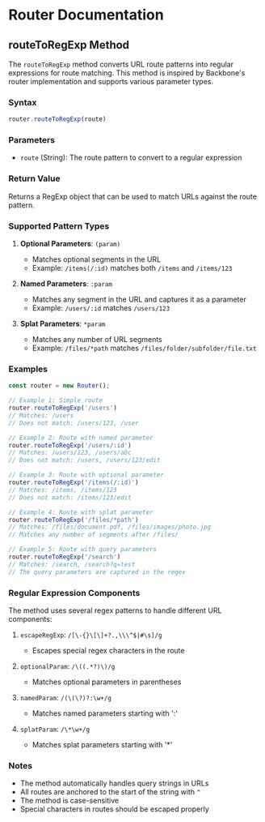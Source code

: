 # Router Documentation

## routeToRegExp Method

The `routeToRegExp` method converts URL route patterns into regular expressions for route matching. This method is inspired by Backbone's router implementation and supports various parameter types.

### Syntax
```javascript
router.routeToRegExp(route)
```

### Parameters
- `route` (String): The route pattern to convert to a regular expression

### Return Value
Returns a RegExp object that can be used to match URLs against the route pattern.

### Supported Pattern Types

1. **Optional Parameters**: `(param)`
   - Matches optional segments in the URL
   - Example: `/items(/:id)` matches both `/items` and `/items/123`

2. **Named Parameters**: `:param`
   - Matches any segment in the URL and captures it as a parameter
   - Example: `/users/:id` matches `/users/123`

3. **Splat Parameters**: `*param`
   - Matches any number of URL segments
   - Example: `/files/*path` matches `/files/folder/subfolder/file.txt`

### Examples

```javascript
const router = new Router();

// Example 1: Simple route
router.routeToRegExp('/users')
// Matches: /users
// Does not match: /users/123, /user

// Example 2: Route with named parameter
router.routeToRegExp('/users/:id')
// Matches: /users/123, /users/abc
// Does not match: /users, /users/123/edit

// Example 3: Route with optional parameter
router.routeToRegExp('/items(/:id)')
// Matches: /items, /items/123
// Does not match: /items/123/edit

// Example 4: Route with splat parameter
router.routeToRegExp('/files/*path')
// Matches: /files/document.pdf, /files/images/photo.jpg
// Matches any number of segments after /files/

// Example 5: Route with query parameters
router.routeToRegExp('/search')
// Matches: /search, /search?q=test
// The query parameters are captured in the regex
```

### Regular Expression Components

The method uses several regex patterns to handle different URL components:

1. `escapeRegExp`: `/[\-{}\[\]+?.,\\\^$|#\s]/g`
   - Escapes special regex characters in the route

2. `optionalParam`: `/\((.*?)\)/g`
   - Matches optional parameters in parentheses

3. `namedParam`: `/(\(\?)?:\w+/g`
   - Matches named parameters starting with ':'

4. `splatParam`: `/\*\w+/g`
   - Matches splat parameters starting with '*'

### Notes

- The method automatically handles query strings in URLs
- All routes are anchored to the start of the string with `^`
- The method is case-sensitive
- Special characters in routes should be escaped properly 